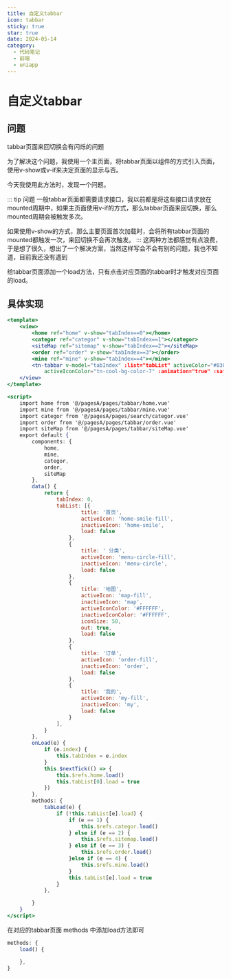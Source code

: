 ```yaml
---
title: 自定义tabbar
icon: tabbar
sticky: true
star: true
date: 2024-05-14
category:
  - 代码笔记
  - 前端
  - uniapp
---
```

# 自定义tabbar

## 问题
tabbar页面来回切换会有闪烁的问题

为了解决这个问题，我使用一个主页面，将tabbar页面以组件的方式引入页面，使用v-show或v-if来决定页面的显示与否。

今天我使用此方法时，发现一个问题。

::: tip 问题
一般tabbar页面都需要请求接口，我以前都是将这些接口请求放在mounted周期中，如果主页面使用v-if的方式，那么tabbar页面来回切换，那么mounted周期会被触发多次。

如果使用v-show的方式，那么主要页面首次加载时，会将所有tabbar页面的mounted都触发一次，来回切换不会再次触发。
:::
这两种方法都感觉有点浪费，于是想了很久，想出了一个解决方案，当然这样写会不会有别的问题，我也不知道，目前我还没有遇到

给tabbar页面添加一个load方法，只有点击对应页面的tabbar时才触发对应页面的load。

## 具体实现

```jsx
<template>
	<view>
		<home ref="home" v-show="tabIndex==0"></home>
		<categor ref="categor" v-show="tabIndex==1"></categor>
		<siteMap ref="sitemap" v-show="tabIndex==2"></siteMap>
		<order ref="order" v-show="tabIndex==3"></order>
		<mine ref="mine" v-show="tabIndex==4"></mine>
		<tn-tabbar v-model="tabIndex" :list="tabList" activeColor="#838383" inactiveColor="#AAAAAA" @change="tabLoad"
			activeIconColor="tn-cool-bg-color-7" :animation="true" :safeAreaInsetBottom="true"></tn-tabbar>
	</view>
</template>

<script>
	import home from '@/pagesA/pages/tabbar/home.vue'
	import mine from '@/pagesA/pages/tabbar/mine.vue'
	import categor from '@/pagesA/pages/search/categor.vue'
	import order from '@/pagesA/pages/tabbar/order.vue'
	import siteMap from '@/pagesA/pages/tabbar/siteMap.vue'
	export default {
		components: {
			home,
			mine,
			categor,
			order,
			siteMap
		},
		data() {
			return {
				tabIndex: 0,
				tabList: [{
						title: '首页',
						activeIcon: 'home-smile-fill',
						inactiveIcon: 'home-smile',
						load: false
					},
					{
						title: ' 分类',
						activeIcon: 'menu-circle-fill',
						inactiveIcon: 'menu-circle',
						load: false
					},
					{
						title: '地图',
						activeIcon: 'map-fill',
						inactiveIcon: 'map',
						activeIconColor: '#FFFFFF',
						inactiveIconColor: '#FFFFFF',
						iconSize: 50,
						out: true,
						load: false
					},
					{
						title: '订单',
						activeIcon: 'order-fill',
						inactiveIcon: 'order',
						load: false
					},
					{
						title: '我的',
						activeIcon: 'my-fill',
						inactiveIcon: 'my',
						load: false
					}
				],
			}
		},
		onLoad(e) {
			if (e.index) {
				this.tabIndex = e.index
			}
			this.$nextTick(() => {
				this.$refs.home.load()
				this.tabList[0].load = true
			})
		},
		methods: {
			tabLoad(e) {
				if (!this.tabList[e].load) {
					if (e == 1) {
						this.$refs.categor.load()
					} else if (e == 2) {
						this.$refs.sitemap.load()
					} else if (e == 3) {
						this.$refs.order.load()
					}else if (e == 4) {
						this.$refs.mine.load()
					}
					this.tabList[e].load = true
				}
			},

		}
	}
</script>
```

在对应的tabbar页面 methods 中添加load方法即可
```jsx
methods: {
	load() {

	},
}
```